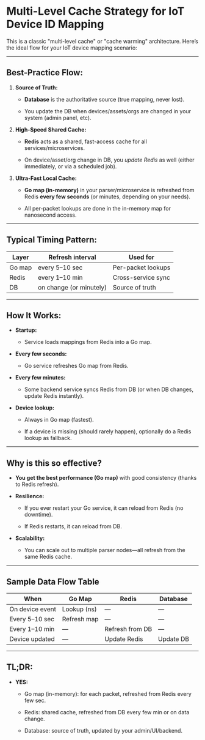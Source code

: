 
# Multi-Level Cache Strategy for IoT Device ID Mapping

This is a classic "multi-level cache" or "cache warming" architecture. Here’s the ideal flow for your IoT device mapping scenario:

---

## **Best-Practice Flow:**

1. **Source of Truth:**
    
    - **Database** is the authoritative source (true mapping, never lost).
        
    - You update the DB when devices/assets/orgs are changed in your system (admin panel, etc).
        
2. **High-Speed Shared Cache:**
    
    - **Redis** acts as a shared, fast-access cache for all services/microservices.
        
    - On device/asset/org change in DB, you _update Redis_ as well (either immediately, or via a scheduled job).
        
3. **Ultra-Fast Local Cache:**
    
    - **Go map (in-memory)** in your parser/microservice is refreshed from Redis **every few seconds** (or minutes, depending on your needs).
        
    - All per-packet lookups are done in the in-memory map for nanosecond access.
        

---

## **Typical Timing Pattern:**

|Layer|Refresh interval|Used for|
|---|---|---|
|Go map|every 5–10 sec|Per-packet lookups|
|Redis|every 1–10 min|Cross-service sync|
|DB|on change (or minutely)|Source of truth|

---

## **How It Works:**

- **Startup:**
    
    - Service loads mappings from Redis into a Go map.
        
- **Every few seconds:**
    
    - Go service refreshes Go map from Redis.
        
- **Every few minutes:**
    
    - Some backend service syncs Redis from DB (or when DB changes, update Redis instantly).
        
- **Device lookup:**
    
    - Always in Go map (fastest).
        
    - If a device is missing (should rarely happen), optionally do a Redis lookup as fallback.
        

---

## **Why is this so effective?**

- **You get the best performance (Go map)** with good consistency (thanks to Redis refresh).
    
- **Resilience:**
    
    - If you ever restart your Go service, it can reload from Redis (no downtime).
        
    - If Redis restarts, it can reload from DB.
        
- **Scalability:**
    
    - You can scale out to multiple parser nodes—all refresh from the same Redis cache.
        

---

## **Sample Data Flow Table**

|When|Go Map|Redis|Database|
|---|---|---|---|
|On device event|Lookup (ns)|—|—|
|Every 5–10 sec|Refresh map|—|—|
|Every 1–10 min|—|Refresh from DB|—|
|Device updated|—|Update Redis|Update DB|

---

## **TL;DR:**

- **YES:**
    
    - Go map (in-memory): for each packet, refreshed from Redis every few sec.
        
    - Redis: shared cache, refreshed from DB every few min or on data change.
        
    - Database: source of truth, updated by your admin/UI/backend.